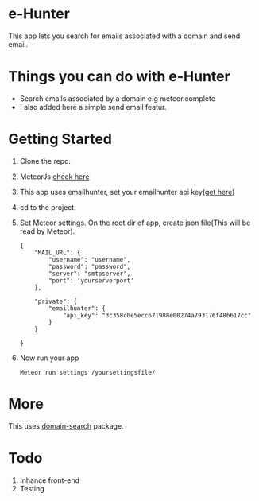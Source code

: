 # e-Hunter
This app lets you search for emails associated with a domain and send email.

# Things you can do with e-Hunter

* Search emails associated by a domain e.g meteor.complete
* I also added here a simple send email featur.

# Getting Started

 1. Clone the repo.
 2. MeteorJs [check here](https://www.meteor.com/install)
 3. This app uses emailhunter, set your emailhunter api key([get here](https://emailhunter.co/))
 4. cd to the project.
 5. Set Meteor settings. On the root dir of app, create json file(This will be read by Meteor).
    ```
    {
        "MAIL_URL": {
            "username": "username",
            "password": "password",
            "server": "smtpserver",
            "port": 'yourserverport'
        },

        "private": {
            "emailhunter": {
                "api_key": "3c358c0e5ecc671988e00274a793176f48b617cc"
            }
        }

    }
    ```
6. Now run your app

    ```
    Meteor run settings /yoursettingsfile/
    ```

# More

This uses [domain-search](https://atmospherejs.com/edionme/domain-searcher) package.


# Todo
1. Inhance front-end
2. Testing
